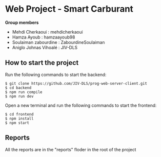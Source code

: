 # Web Project - Smart Carburant
**Group members**
  - Mehdi Cherkaoui : mehdicherkaoui
  - Hamza Ayoub  : hamzaayoub98
  - Soulaiman zabourdine : ZabourdineSoulaiman
  - Aniglo Johnas Vihoalé : JIV-DLS


## How to start the project
Run the following commands to start the backend:

    $ git clone https://github.com/JIV-DLS/prog-web-server-client.git
    $ cd backend
    $ npm run compile
    $ npm run dev
    
Open a new terminal and run the following commands to start the frontend:

    $ cd frontend
    $ npm install
    $ npm start


## Reports

All the reports are in the "reports" floder in the root of the project
